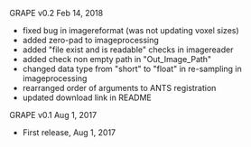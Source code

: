 GRAPE v0.2
Feb 14, 2018

* fixed bug in imagereformat (was not updating voxel sizes)
* added zero-pad to imageprocessing
* added "file exist and is readable" checks in imagereader
* added check non empty path in "Out_Image_Path"
* changed data type from "short" to "float" in re-sampling in imageprocessing
* rearranged order of arguments to ANTS registration
* updated download link in README



GRAPE v0.1
Aug 1, 2017
* First release, Aug 1, 2017